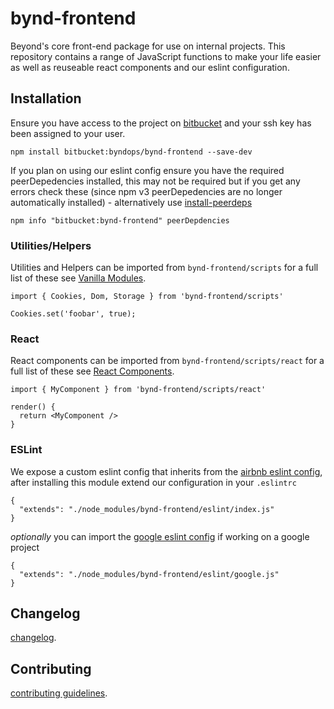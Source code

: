 # bynd-frontend

Beyond's core front-end package for use on internal projects. This repository contains a range of JavaScript functions to make your life easier as well as reuseable react components and our eslint configuration.

## Installation

Ensure you have access to the project on [bitbucket](https://bitbucket.org/byndops/bynd-frontend/) and your ssh key has been assigned to your user.

```
npm install bitbucket:byndops/bynd-frontend --save-dev
```

If you plan on using our eslint config ensure you have the required peerDepedencies installed, this may not be required but if you get any errors check these (since npm v3 peerDepedencies are no longer automatically installed) - alternatively use [install-peerdeps](https://github.com/nathanhleung/install-peerdeps)

```
npm info "bitbucket:bynd-frontend" peerDepdencies
```

### Utilities/Helpers

Utilities and Helpers can be imported from `bynd-frontend/scripts` for a full list of these see [Vanilla Modules](./scripts/src/vanilla/README.md).

```
import { Cookies, Dom, Storage } from 'bynd-frontend/scripts'

Cookies.set('foobar', true);
```

### React

React components can be imported from `bynd-frontend/scripts/react` for a full list of these see [React Components](./scripts/src/react/README.md).

```
import { MyComponent } from 'bynd-frontend/scripts/react'

render() {
  return <MyComponent />
}
```

### ESLint

We expose a custom eslint config that inherits from the [airbnb eslint config](https://www.npmjs.com/package/eslint-config-airbnb), after installing this module extend our configuration in your `.eslintrc`

```
{
  "extends": "./node_modules/bynd-frontend/eslint/index.js"
}
```

*optionally* you can import the [google eslint config](https://www.npmjs.com/package/eslint-config-google) if working on a google project

```
{
  "extends": "./node_modules/bynd-frontend/eslint/google.js"
}
```

## Changelog

[changelog](./CHANGELOG.md).

## Contributing

[contributing guidelines](./CONTRIBUTING.md).

